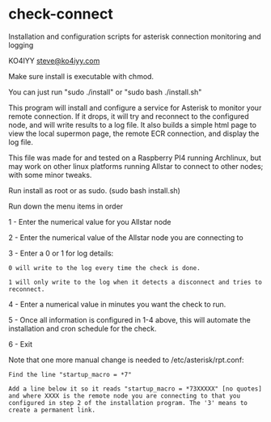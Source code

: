 # check-connect
Installation and configuration scripts for asterisk connection monitoring and logging

KO4IYY
steve@ko4iyy.com

Make sure install is executable with chmod.

You can just run "sudo ./install" or "sudo bash ./install.sh"

This program will install and configure a service for Asterisk to monitor your remote connection.  If it drops, it will try and reconnect to the configured node, and will write results to a log file.  It also builds a simple html page to view the local supermon page, the remote ECR connection, and display the log file.

This file was made for and tested on a Raspberry PI4 running Archlinux, but may work on other linux platforms running Allstar to connect to other nodes; with some minor tweaks.


Run install as root or as sudo. (sudo bash install.sh)

Run down the menu items in order

1 - Enter the numerical value for you Allstar node

2 - Enter the numerical value of the Allstar node you are connecting to

3 - Enter a 0 or 1 for log details:

	0 will write to the log every time the check is done.
	
	1 will only write to the log when it detects a disconnect and tries to reconnect.
	
4 - Enter a numerical value in minutes you want the check to run.

5 - Once all information is configured in 1-4 above, this will automate the installation and cron schedule for the check.

6 - Exit


Note that one more manual change is needed to /etc/asterisk/rpt.conf:

	Find the line "startup_macro = *7"
	
	Add a line below it so it reads "startup_macro = *73XXXXX" [no quotes] and where XXXX is the remote node you are connecting to that you configured in step 2 of the installation program. The '3' means to create a permanent link.
